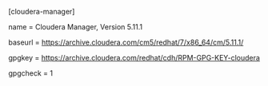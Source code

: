 [cloudera-manager]


name = Cloudera Manager, Version 5.11.1

baseurl = https://archive.cloudera.com/cm5/redhat/7/x86_64/cm/5.11.1/

gpgkey = https://archive.cloudera.com/redhat/cdh/RPM-GPG-KEY-cloudera

gpgcheck = 1
